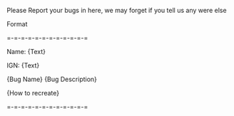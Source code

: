 Please Report your bugs in here, we may forget if you tell us any were else

Format

=-=-=-=-=-=-=-=-=-=-=-=

Name: {Text}

IGN: {Text}

{Bug Name}
{Bug Description}

{How to recreate}

=-=-=-=-=-=-=-=-=-=-=-=
